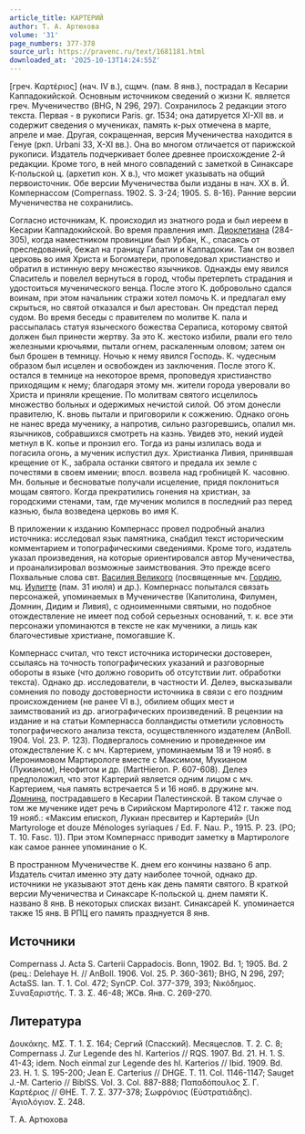 ```yaml
---
article_title: КАРТЕРИЙ
author: Т. А. Артюхова
volume: '31'
page_numbers: 377-378
source_url: https://pravenc.ru/text/1681181.html
downloaded_at: '2025-10-13T14:24:55Z'
---
```


[греч. Καρτέριος] (нач. IV в.), сщмч. (пам. 8 янв.), пострадал в Кесарии Каппадокийской. Основным источником сведений о жизни К. является греч. Мученичество (BHG, N 296, 297). Сохранилось 2 редакции этого текста. Первая - в рукописи Paris. gr. 1534; она датируется XI-XII вв. и содержит сведения о мучениках, память к-рых отмечена в марте, апреле и мае. Другая, сокращенная, версия Мученичества находится в Генуе (ркп. Urbani 33, X-XI вв.). Она во многом отличается от парижской рукописи. Издатель подчеркивает более древнее происхождение 2-й редакции. Кроме того, в ней много совпадений с заметкой в Синаксаре К-польской ц. (архетип кон. X в.), что может указывать на общий первоисточник. Обе версии Мученичества были изданы в нач. XX в. Й. Компернассом (Compernass. 1902. S. 3-24; 1905. S. 8-16). Ранние версии Мученичества не сохранились.

Согласно источникам, К. происходил из знатного рода и был иереем в Кесарии Каппадокийской. Во время правления имп. [Диоклетиана](https://pravenc.ru/text/ДИОКЛЕТИАН.html) (284-305), когда наместником провинции был Урбан, К., спасаясь от преследований, бежал на границу Галатии и Каппадокии. Там он возвел церковь во имя Христа и Богоматери, проповедовал христианство и обратил в истинную веру множество язычников. Однажды ему явился Спаситель и повелел вернуться в город, чтобы претерпеть страдания и удостоиться мученического венца. После этого К. добровольно сдался воинам, при этом начальник стражи хотел помочь К. и предлагал ему скрыться, но святой отказался и был арестован. Он предстал перед судом. Во время беседы с правителем по молитве К. пала и рассыпалась статуя языческого божества Сераписа, которому святой должен был принести жертву. За это К. жестоко избили, рвали его тело железными крючьями, пытали огнем, раскаленным оловом; затем он был брошен в темницу. Ночью к нему явился Господь. К. чудесным образом был исцелен и освобожден из заключения. После этого К. остался в темнице на некоторое время, проповедуя христианство приходящим к нему; благодаря этому мн. жители города уверовали во Христа и приняли крещение. По молитвам святого исцелилось множество больных и одержимых нечистой силой. Об этом донесли правителю, К. вновь пытали и приговорили к сожжению. Однако огонь не нанес вреда мученику, а напротив, сильно разгоревшись, опалил мн. язычников, собравшихся смотреть на казнь. Увидев это, некий иудей метнул в К. копье и пронзил его. Тогда из раны излилась вода и погасила огонь, а мученик испустил дух. Христианка Ливия, принявшая крещение от К., забрала останки святого и предала их земле с почестями в своем имении; впосл. возвела над гробницей К. часовню. Мн. больные и бесноватые получали исцеление, придя поклониться мощам святого. Когда прекратились гонения на христиан, за городскими стенами, там, где мученик молился в последний раз перед казнью, была возведена церковь во имя К.

В приложении к изданию Компернасс провел подробный анализ источника: исследовал язык памятника, снабдил текст историческим комментарием и топографическими сведениями. Кроме того, издатель указал произведения, на которые ориентировался автор Мученичества, и проанализировал возможные заимствования. Это прежде всего Похвальные слова свт. [Василия Великого](<https://pravenc.ru/text/ВАСИЛИЙ ВЕЛИКИЙ.html>) (посвященные мч. [Гордию](https://pravenc.ru/text/Гордию.html), мц. [Иулитте](https://pravenc.ru/text/Иулитта.html) (пам. 31 июля) и др.). Компернасс попытался связать персонажей, упоминаемых в Мученичестве (Капитолина, Филумен, Домнин, Дидим и Ливия), с одноименными святыми, но подобное отождествление не имеет под собой серьезных оснований, т. к. все эти персонажи упоминаются в тексте не как мученики, а лишь как благочестивые христиане, помогавшие К.

Компернасс считал, что текст источника исторически достоверен, ссылаясь на точность топографических указаний и разговорные обороты в языке (что должно говорить об отсутствии лит. обработки текста). Однако др. исследователи, в частности И. Делеэ, высказывали сомнения по поводу достоверности источника в связи с его поздним происхождением (не ранее VI в.), обилием общих мест и заимствований из др. агиографических произведений. В рецензии на издание и на статьи Компернасса болландисты отметили условность топографического анализа текста, осуществленного издателем (AnBoll. 1904. Vol. 23. P. 123). Подвергалось сомнению и проведенное им отождествление К. с мч. Картерием, упоминаемым 18 и 19 нояб. в Иеронимовом Мартирологе вместе с Максимом, Мукианом (Лукианом), Неофитом и др. (MartHieron. P. 607-608). Делеэ предположил, что этот Картерий является одним лицом с мч. Картерием, чья память встречается 5 и 16 нояб. в дружине мч. [Домнина](https://pravenc.ru/text/Домнина.html), пострадавшего в Кесарии Палестинской. В таком случае о том же мученике идет речь в Сирийском Мартирологе 412 г. также под 19 нояб.: «Максим епископ, Лукиан пресвитер и Картерий» (Un Martyrologe et douze Ménologes syriaques / Ed. F. Nau. P., 1915. P. 23. (PO; T. 10. Fasc. 1)). При этом Компернасс приводит заметку в Мартирологе как самое раннее упоминание о К.

В пространном Мученичестве К. днем его кончины названо 6 апр. Издатель считал именно эту дату наиболее точной, однако др. источники не указывают этот день как день памяти святого. В краткой версии Мученичества и Синаксаре К-польской ц. днем памяти К. названо 8 янв. В некоторых списках визант. Синаксарей К. упоминается также 15 янв. В РПЦ его память празднуется 8 янв.

## Источники

Compernass J. Acta S. Carterii Cappadocis. Bonn, 1902. Bd. 1; 1905. Bd. 2 (рец.: Delehaye H. // AnBoll. 1906. Vol. 25. P. 360-361); BHG, N 296, 297; ActaSS. Ian. T. 1. Col. 472; SynCP. Col. 377-379, 393; Νικόδημος. Συναξαριστής. Τ. 3. Σ. 46-48; ЖСв. Янв. С. 269-270.

## Литература

Δουκάκης. ΜΣ. Τ. 1. Σ. 164; Сергий (Спасский). Месяцеслов. Т. 2. С. 8; Compernass J. Zur Legende des hl. Karterios // RQS. 1907. Bd. 21. H. 1. S. 41-43; idem. Noch einmal zur Legende des hl. Karterios // Ibid. 1909. Bd. 23. H. 1. S. 195-200; Jean E. Carterius // DHGE. T. 11. Col. 1146-1147; Sauget J.-M. Carterio // BiblSS. Vol. 3. Col. 887-888; Παπαδόπουλος Σ. Γ. Καρτέριος // ΘΗΕ. Τ. 7. Σ. 377-378; Σωφρόνιος (Εὐστρατιάδης). ῾Αγιολόγιον. Σ. 248.

Т. А. Артюхова
